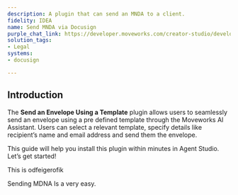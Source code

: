 ```yaml
---
description: A plugin that can send an MNDA to a client.
fidelity: IDEA
name: Send MNDA via Docusign
purple_chat_link: https://developer.moveworks.com/creator-studio/developer-tools/purple-chat?conversation=%7B%22startTimestamp%22%3A%2211%3A43+AM%22%2C%22messages%22%3A%5B%7B%22role%22%3A%22user%22%2C%22parts%22%3A%5B%7B%22richText%22%3A%22%3Cp%3ECan+you+send+an+MNDA+to+IntelliTech+via+DocuSign%3F%3C%2Fp%3E%22%7D%5D%7D%2C%7B%22role%22%3A%22assistant%22%2C%22parts%22%3A%5B%7B%22reasoningSteps%22%3A%5B%7B%22status%22%3A%22success%22%2C%22richText%22%3A%22%3Cp%3E%E2%9C%85+Working+on+%3Cb%3ESend+MNDA+To+IntelliTech%3C%2Fb%3E%3Cbr%3E%E2%8F%B3+Calling+Plugin+%3Cb%3ESend+MDNA+via+Docusign%3C%2Fb%3E%3C%2Fp%3E%22%7D%5D%7D%2C%7B%22richText%22%3A%22%3Cp%3EThe+MNDA+has+been+successfully+sent+to+IntelliTech+via+DocuSign.+%F0%9F%91%8D+%3Cbr%3E%3Cbr%3ETracking+number%3A+%3Cb%3EDS123456%3C%2Fb%3E.%3Cbr%3E%3C%2Fp%3E%22%7D%5D%7D%5D%7D
solution_tags:
- Legal
systems:
- docusign

---
```


## Introduction

The **Send an Envelope Using a Template** plugin allows users to seamlessly send an envelope using a pre defined template through the Moveworks AI Assistant. Users can select a relevant template, specify details like recipient’s name and email address and send them the envelope. 

This guide will help you install this plugin within minutes in Agent Studio. Let’s get started!

This is odfeigerofik

Sending MDNA Is a very easy.